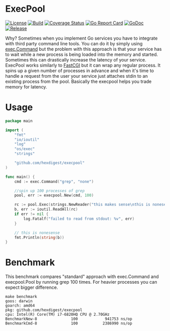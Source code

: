 # ExecPool

[![License](https://img.shields.io/badge/license-mit-green.svg)](https://github.com/hexdigest/execpool/blob/master/LICENSE)
[![Build](https://github.com/hexdigest/execpool/actions/workflows/go.yml/badge.svg)](https://github.com/hexdigest/execpool/actions/workflows/go.yml)
[![Coverage Status](https://coveralls.io/repos/github/hexdigest/execpool/badge.svg?branch=main)](https://coveralls.io/github/hexdigest/execpool?branch=main)
[![Go Report Card](https://goreportcard.com/badge/github.com/hexdigest/execpool)](https://goreportcard.com/report/github.com/hexdigest/execpool)
[![GoDoc](https://godoc.org/github.com/hexdigest/execpool?status.svg)](http://godoc.org/github.com/hexdigest/execpool)
[![Release](https://img.shields.io/github/release/hexdigest/execpool.svg)](https://github.com/hexdigest/execpool/releases/latest)

Why? Sometimes when you implement Go services you have to integrate with third party command line tools. 
You can do it by simply using [exec.Command](https://golang.org/pkg/os/exec/#Command) but the problem with this approach is 
that your service has to wait while a new process is being loaded into the memory and started. Sometimes this can drastically 
increase the latency of your service. ExecPool works similarly to [FastCGI](https://en.wikipedia.org/wiki/FastCGI) but it can
wrap any regular process. It spins up a given number of processes in advance and when it's time to handle a request from the
user your service just attaches stdin to an existing process from the pool. Basically the execpool helps you trade memory for latency.

# Usage

```go
package main

import (
	"fmt"
	"io/ioutil"
	"log"
	"os/exec"
	"strings"

	"github.com/hexdigest/execpool"
)

func main() {
	cmd := exec.Command("grep", "none")

	//spin up 100 processes of grep
	pool, err := execpool.New(cmd, 100)

	rc := pool.Exec(strings.NewReader("this makes sense\nthis is nonesense"))
	b, err := ioutil.ReadAll(rc)
	if err != nil {
		log.Fatalf("failed to read from stdout: %v", err)
	}

	// this is nonesense
	fmt.Println(string(b))
}
```

# Benchmark

This benchmark compares "standard" approach with exec.Command and execpool.Pool by running
grep 100 times. For heavier processes you can expect bigger difference.
```
make benchmark
goos: darwin
goarch: amd64
pkg: github.com/hexdigest/execpool
cpu: Intel(R) Core(TM) i7-6820HQ CPU @ 2.70GHz
BenchmarkNew-8               100            941753 ns/op
BenchmarkCmd-8               100           2386990 ns/op
```

